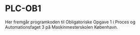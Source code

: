 # PLC-OB1

Her fremgår programkoden til Obligatoriske Opgave 1 i Proces og Automationsfaget 3 på Maskinmesterskolen København.
